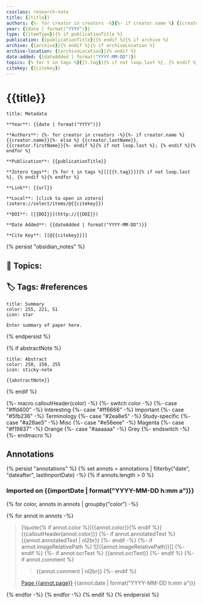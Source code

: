 ```yaml
---
cssclass: research-note
title: {{title}}
authors: {%- for creator in creators -%}{%- if creator.name %} {{creator.name}}{%- else %} {{creator.lastName}}, {{creator.firstName}}{%- endif %}{% if not loop.last %};{% endif %}{% endfor %}
year: {{date | format("YYYY")}}
type: {{itemType}}{% if publicationTitle %}
publication: {{publicationTitle}}{% endif %}{% if archive %}
archive: {{archive}}{% endif %}{% if archiveLocation %}
archive-location: {{archiveLocation}}{% endif %}
date-added: {{dateAdded | format("YYYY-MM-DD")}}
topics: {% for t in tags %}{{t.tag}}{% if not loop.last %}, {% endif %}{% endfor %}
citekey: {{citekey}}
---
```

# {{title}}

```ad-info
title: Metadata

**Year**: {{date | format("YYYY")}}

**Authors**: {%- for creator in creators -%}{%- if creator.name %} {{creator.name}}{%- else %} {{creator.lastName}}, {{creator.firstName}}{%- endif %}{% if not loop.last %}; {% endif %}{% endfor %}

**Publication**: {{publicationTitle}}

**Zotero tags**: {% for t in tags %}[[{{t.tag}}]]{% if not loop.last %}, {% endif %}{% endfor %}

**Link**: {{url}} 

**Local**: [click to open in zotero](zotero://select/items/@{{citekey}})

**DOI**: [{{DOI}}](http://{{DOI}})

**Date Added**: {{dateAdded | format("YYYY-MM-DD")}}

**Cite Key**: [[@{{citekey}}]]
``` 
{% persist "obsidian_notes" %}

## 🔗 **Topics**:
## 🏷 Tags: #references


```ad-note
title: Summary
color: 255, 221, 51
icon: star

Enter summary of paper here.

```

{% endpersist %}


{% if abstractNote %}
```ad-note
title: Abstract
color: 250, 150, 255
icon: sticky-note

{{abstractNote}}

```

{% endif %}

{%- macro calloutHeader(color) -%}
	{%- switch color -%}
		{%- case "#ffd400" -%} 
			Interesting
		{%- case "#ff6666" -%} 
			Important
		{%- case "#5fb236" -%} 
			Terminology
		{%- case "#2ea8e5" -%} 
			Study-specific
		{%- case "#a28ae5" -%} 
			Misc
		{%- case "#e56eee" -%} 
			Magenta
		{%- case "#f19837" -%} 
			Orange
		{%- case "#aaaaaa" -%} 
			Grey
	{%- endswitch -%} 
{%- endmacro %}

## Annotations 
{% persist "annotations" %}
{% set annots = annotations | filterby("date", "dateafter", lastImportDate) -%}
{% if annots.length > 0 %} 
### Imported on {{importDate | format("YYYY-MM-DD h:mm a")}}

{% for color, annots in annots | groupby("color") -%} 

{% for annot in annots -%} 
> [!quote{% if annot.color %}|{{annot.color}}{% endif %}] {{calloutHeader(annot.color)}} 
{%- if annot.annotatedText %} 
> {{annot.annotatedText | nl2br}} 
{%- endif -%}
{%- if annot.imageRelativePath %} 
> ![[{{annot.imageRelativePath}}]] 
{%- endif %} 
{%- if annot.ocrText %} 
> {{annot.ocrText}} 
{%- endif %} 
{%- if annot.comment %} 
> 
>> {{annot.comment | nl2br}} 
{%- endif %} 
> 
> [Page {{annot.page}}](zotero://open-pdf/library/items/{{annot.attachment.itemKey}}?page={{annot.page}}) {{annot.date | format("YYYY-MM-DD h:mm a")}}

{% endfor -%} 
{% endfor -%} 
{% endif %} 
{% endpersist %}